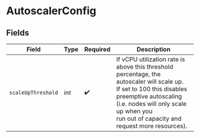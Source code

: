 # AutoscalerConfig


## Fields

| Field                                                                                                                                                                                                                                  | Type                                                                                                                                                                                                                                   | Required                                                                                                                                                                                                                               | Description                                                                                                                                                                                                                            |
| -------------------------------------------------------------------------------------------------------------------------------------------------------------------------------------------------------------------------------------- | -------------------------------------------------------------------------------------------------------------------------------------------------------------------------------------------------------------------------------------- | -------------------------------------------------------------------------------------------------------------------------------------------------------------------------------------------------------------------------------------- | -------------------------------------------------------------------------------------------------------------------------------------------------------------------------------------------------------------------------------------- |
| `scaleUpThreshold`                                                                                                                                                                                                                     | *int*                                                                                                                                                                                                                                  | :heavy_check_mark:                                                                                                                                                                                                                     | If vCPU utilization rate is above this threshold percentage, the autoscaler will scale up.<br/>If set to 100 this disables preemptive autoscaling (i.e. nodes will only scale up when you<br/>run out of capacity and request more resources). |